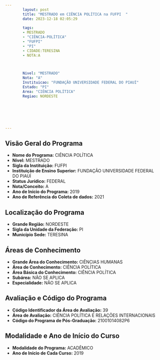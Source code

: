 ```yaml
---
        layout: post
        title: "MESTRADO em CIÊNCIA POLÍTICA na FUFPI  "
        date: 2023-12-18 02:05:29
     
        tags:
        - MESTRADO
        - "CIÊNCIA-POLÍTICA"
        - "FUFPI"
        - "PI"
        - CIDADE:TERESINA
        - NOTA:A
        
       

        Nivel: "MESTRADO"
        Nota: "A"
        Instituicao: "FUNDAÇÃO UNIVERSIDADE FEDERAL DO PIAUÍ"
        Estado: "PI"
        Area: "CIÊNCIA POLÍTICA"
        Regiao: NORDESTE
        
        
        
        
        
        
---
```

## Visão Geral do Programa
- **Nome do Programa:** CIÊNCIA POLÍTICA
- **Nível:** MESTRADO
- **Sigla da Instituição:** FUFPI
- **Instituição de Ensino Superior:** FUNDAÇÃO UNIVERSIDADE FEDERAL DO PIAUÍ
- **Status Jurídico:** FEDERAL
- **Nota/Conceito:** A
- **Ano de Início do Programa:** 2019
- **Ano de Referência do Coleta de dados:** 2021

## Localização do Programa
- **Grande Região:** NORDESTE
- **Sigla da Unidade da Federação:** PI
- **Município Sede:** TERESINA

## Áreas de Conhecimento
- **Grande Área do Conhecimento:** CIÊNCIAS HUMANAS
- **Área de Conhecimento:** CIÊNCIA POLÍTICA
- **Área Básica do Conhecimento:** CIÊNCIA POLÍTICA
- **Subárea:** NÃO SE APLICA
- **Especialidade:** NÃO SE APLICA

## Avaliação e Código do Programa
- **Código Identificador da Área de Avaliação:** 39
- **Área de Avaliação:** CIÊNCIA POLÍTICA E RELAÇÕES INTERNACIONAIS
- **Código do Programa de Pós-Graduação:** 21001014082P6


## Modalidade e Ano de Início do Curso
- **Modalidade do Programa:** ACADÊMICO
- **Ano de Início de Cada Curso:** 2019
